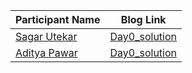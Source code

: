 Participant Name  | Blog Link
------------- | -------------
[Sagar Utekar](https://www.linkedin.com/in/sagar-utekar/)  | [Day0_solution]()
[Aditya Pawar](https://www.linkedin.com/in/aditya-pawar-52a763192/) | [Day0_solution](https://aditya-pawar.hashnode.dev/docker-and-containerization)

